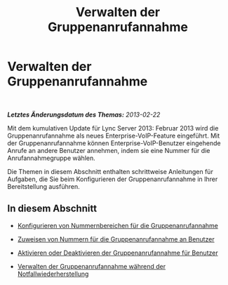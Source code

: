 ﻿---
title: Verwalten der Gruppenanrufannahme
TOCTitle: Verwalten der Gruppenanrufannahme
ms:assetid: 85846a25-e175-4854-b31f-528f219f9a05
ms:mtpsurl: https://technet.microsoft.com/de-de/library/JJ945640(v=OCS.15)
ms:contentKeyID: 52056379
ms.date: 05/19/2016
mtps_version: v=OCS.15
ms.translationtype: HT
---

# Verwalten der Gruppenanrufannahme

 

_**Letztes Änderungsdatum des Themas:** 2013-02-22_

Mit dem kumulativen Update für Lync Server 2013: Februar 2013 wird die Gruppenanrufannahme als neues Enterprise-VoIP-Feature eingeführt. Mit der Gruppenanrufannahme können Enterprise-VoIP-Benutzer eingehende Anrufe an andere Benutzer annehmen, indem sie eine Nummer für die Anrufannahmegruppe wählen.

Die Themen in diesem Abschnitt enthalten schrittweise Anleitungen für Aufgaben, die Sie beim Konfigurieren der Gruppenanrufannahme in Ihrer Bereitstellung ausführen.

## In diesem Abschnitt

  - [Konfigurieren von Nummernbereichen für die Gruppenanrufannahme](lync-server-2013-configure-group-call-pickup-number-ranges.md)

  - [Zuweisen von Nummern für die Gruppenanrufannahme an Benutzer](lync-server-2013-assign-group-call-pickup-numbers-to-users.md)

  - [Aktivieren oder Deaktivieren der Gruppenanrufannahme für Benutzer](lync-server-2013-enable-or-disable-group-call-pickup-for-users.md)

  - [Verwalten der Gruppenanrufannahme während der Notfallwiederherstellung](lync-server-2013-manage-group-call-pickup-during-disaster-recovery.md)

